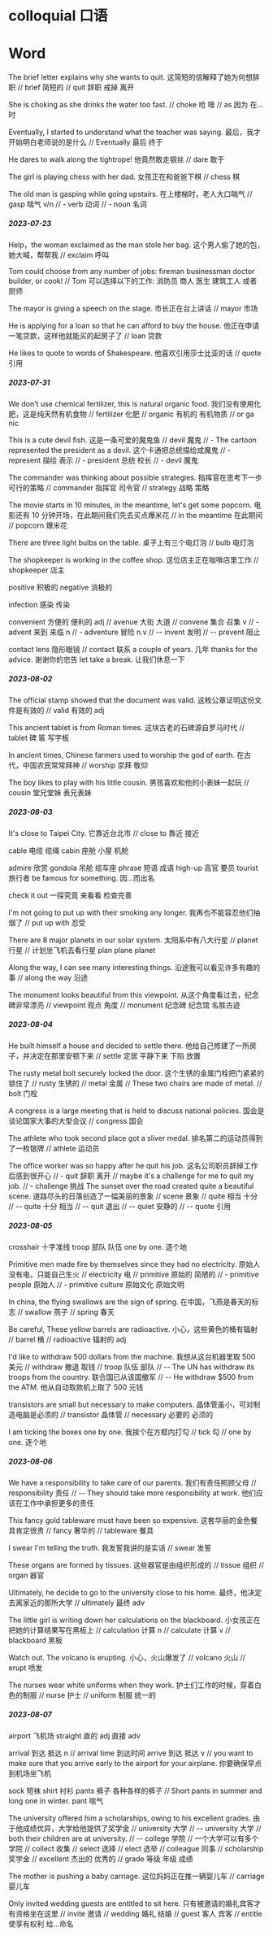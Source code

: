 # colloquial 口语

# Word

The brief letter explains why she wants to quit. 这简短的信解释了她为何想辞职
// brief 简短的
// quit 辞职 戒掉 离开

She is choking as she drinks the water too fast.
// choke 呛 噎
// as 因为 在...时

Eventually, I started to understand what the teacher was saying. 最后，我才开始明白老师说的是什么
// Eventually 最后 终于

He dares to walk along the tightrope! 他竟然敢走钢丝
// dare 敢于

The girl is playing chess with her dad. 女孩正在和爸爸下棋
// chess 棋

The old man is gasping while going upstairs. 在上楼梯时，老人大口喘气
// gasp 喘气 v/n
// - verb 动词
// - noun 名词

##### 2023-07-23

Help，the woman exclaimed as the man stole her bag. 这个男人偷了她的包，她大喊，帮帮我
// exclaim 呼叫

Tom could choose from any number of jobs: fireman businessman doctor builder, or cook!
// Tom 可以选择以下的工作: 消防员 商人 医生 建筑工人 或者 厨师

The mayor is giving a speech on the stage. 市长正在台上讲话
// mayor 市场

He is applying for a loan so that he can afford to buy the house. 他正在申请一笔贷款，这样他就能买的起房子了
// loan 贷款

He likes to quote to words of Shakespeare. 他喜欢引用莎士比亚的话
// quote 引用

##### 2023-07-31

We don't use chemical fertilizer, this is natural organic food. 我们没有使用化肥，这是纯天然有机食物
// fertilizer 化肥
// organic 有机的 有机物质 // or ga nic

This is a cute devil fish. 这是一条可爱的魔鬼鱼
// devil 魔鬼
// - The cartoon represented the president as a devil. 这个卡通把总统描绘成魔鬼
// - represent 描绘 表示
// - president 总统 校长
// - devil 魔鬼

The commander was thinking about possible strategies. 指挥官在思考下一步可行的策略
// commander 指挥官 司令官
// strategy 战略 策略

The movie starts in 10 minutes, in the meantime, let's get some popcorn. 电影还有 10 分钟开场，在此期间我们先去买点爆米花
// in the meantime 在此期间
// popcorn 爆米花

There are three light bulbs on the table. 桌子上有三个电灯泡
// bulb 电灯泡

The shopkeeper is working in the coffee shop. 这位店主正在咖啡店里工作
// shopkeeper 店主

positive 积极的
negative 消极的

infection 感染 传染

convenient 方便的 便利的 adj
// avenue 大街 大道
// convene 集合 召集 v
// - advent 来到 来临 n
// - adventure 冒险 n.v
// -- invent 发明
// -- prevent 阻止

contact lens 隐形眼镜 // contact 联系
a couple of years. 几年
thanks for the advice. 谢谢你的忠告
let take a break. 让我们休息一下

##### 2023-08-02

The official stamp showed that the document was valid. 这枚公章证明这份文件是有效的
// valid 有效的 adj

This ancient tablet is from Roman times. 这块古老的石碑源自罗马时代
// tablet 碑 匾 写字板

In ancient times, Chinese farmers used to worship the god of earth. 在古代，中国农民常常拜神
// worship 崇拜 敬仰

The boy likes to play with his little cousin. 男孩喜欢和他的小表妹一起玩
// cousin 堂兄堂妹 表兄表妹

##### 2023-08-03

It's close to Taipei City. 它靠近台北市
// close to 靠近 接近

cable 电缆 缆绳
cabin 座舱 小屋 机舱

admire 欣赏
gondola 吊舱 缆车座
phrase 短语 成语
high-up 高官 要员
tourist 旅行者
be famous for something. 因...而出名

check it out 一探究竟 来看看 检查完善

I'm not going to put up with their smoking any longer. 我再也不能容忍他们抽烟了
// put up with 忍受

There are 8 major planets in our solar system. 太阳系中有八大行星
// planet 行星
// 计划坐飞机去看行星 plan plane planet

Along the way, I can see many interesting things. 沿途我可以看见许多有趣的事
// along the way 沿途

The monument looks beautiful from this viewpoint. 从这个角度看过去，纪念碑非常漂亮
// viewpoint 观点 角度
// monument 纪念碑 纪念馆 名胜古迹

##### 2023-08-04

He built himself a house and decided to settle there. 他给自己修建了一所房子，并决定在那里安顿下来
// settle 定居 平静下来 下陷 放置

The rusty metal bolt securely locked the door. 这个生锈的金属门栓把门紧紧的锁住了
// rusty 生锈的
// metal 金属 // These two chairs are made of metal.
// bolt 门栓

A congress is a large meeting that is held to discuss national policies. 国会是谈论国家大事的大型会议
// congress 国会

The athlete who took second place got a sliver medal. 排名第二的运动员得到了一枚银牌
// athlete 运动员

The office worker was so happy after he quit his job. 这名公司职员辞掉工作后感到很开心
// - quit 辞职 离开
// maybe it's a challenge for me to quit my job.
// - challenge 挑战
The sunset over the road created quite a beautiful scene. 道路尽头的日落创造了一幅美丽的景象
// scene 景象
// quite 相当 十分
// -- quite 十分 相当
// -- quit 退出
// -- quiet 安静的
// -- quote 引用

##### 2023-08-05

crosshair 十字准线
troop 部队 队伍
one by one. 逐个地

Primitive men made fire by themselves since they had no electricity. 原始人没有电，只能自己生火
// electricity 电
// primitive 原始的 简陋的
// - primitive people 原始人
// - primitive culture 原始文化 原始文明

In china, the flying swallows are the sign of spring. 在中国，飞燕是春天的标志
// swallow 燕子
// spring 春天

Be careful, These yellow barrels are radioactive. 小心，这些黄色的桶有辐射
// barrel 桶
// radioactive 辐射的 adj

I'd like to withdraw 500 dollars from the machine. 我想从这台机器里取 500 美元
// withdraw 撤退 取钱
// troop 队伍 部队
// -- The UN has withdraw its troops from the country. 联合国已从该国撤军
// -- He withdraw $500 from the ATM. 他从自动取款机上取了 500 元钱

transistors are small but necessary to make computers. 晶体管虽小，可对制造电脑是必须的
// transistor 晶体管
// necessary 必要的 必须的

I am ticking the boxes one by one. 我挨个在方框内打勾
// tick 勾
// one by one. 逐个地

##### 2023-08-06

We have a responsibility to take care of our parents. 我们有责任照顾父母
// responsibility 责任
// -- They should take more responsibility at work. 他们应该在工作中承担更多的责任

This fancy gold tableware must have been so expensive. 这套华丽的金色餐具肯定很贵
// fancy 奢华的
// tableware 餐具

I swear I'm telling the truth. 我发誓我讲的是实话
// swear 发誓

These organs are formed by tissues. 这些器官是由组织形成的
// tissue 组织
// organ 器官

Ultimately, he decide to go to the university close to his home. 最终，他决定去离家近的那所大学
// ultimately 最终 adv

The little girl is writing down her calculations on the blackboard. 小女孩正在把她的计算结果写在黑板上
// calculation 计算 n
// calculate 计算 v
// blackboard 黑板

Watch out. The volcano is erupting. 小心，火山爆发了
// volcano 火山
// erupt 喷发

The nurses wear white uniforms when they work. 护士们工作的时候，穿着白色的制服
// nurse 护士
// uniform 制服 统一的

##### 2023-08-07

airport 飞机场
straight 直的 adj 直接 adv

arrival 到达 抵达 n // arrival time 到达时间
arrive 到达 抵达 v // you want to make sure that you arrive early to the airport for your airplane. 你要确保早点到机场坐飞机

sock 短袜
shirt 衬衫
pants 裤子 各种各样的裤子 // Short pants in summer and long one in winter.
pant 喘气

The university offered him a scholarships, owing to his excellent grades. 由于他成绩优异，大学给他提供了奖学金
// university 大学
// -- university 大学 // both their children are at university.
// -- college 学院 // 一个大学可以有多个学院 // collect 收集 // select 选择 // elect 选举 // colleague 同事
// scholarship 奖学金
// excellent 杰出的 优秀的
// grade 等级 年级 成绩

The mother is pushing a baby carriage. 这位妈妈正在推一辆婴儿车
// carriage 婴儿车

Only invited wedding guests are entitled to sit here. 只有被邀请的婚礼宾客才有资格坐在这里
// invite 邀请
// wedding 婚礼 结婚
// guest 客人 宾客
// entitle 使享有权利 给...命名
